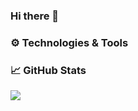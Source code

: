 ### Hi there 👋

### ⚙️ Technologies & Tools 

### 📈 GitHub Stats
<img align="center" src="https://github-readme-stats.vercel.app/api/top-langs/?username=victorbobkov&theme=<THEME_NAME>" />

<!--
**victorbobkov/victorbobkov** is a ✨ _special_ ✨ repository because its `README.md` (this file) appears on your GitHub profile.

Here are some ideas to get you started:

- 🔭 I’m currently working on ...
- 🌱 I’m currently learning ...
- 👯 I’m looking to collaborate on ...
- 🤔 I’m looking for help with ...
- 💬 Ask me about ...
- 📫 How to reach me: ...
- 😄 Pronouns: ...
- ⚡ Fun fact: ...
-->
